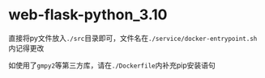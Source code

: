 # web-flask-python_3.10

直接将py文件放入`./src`目录即可，文件名在`./service/docker-entrypoint.sh`内记得更改

如使用了`gmpy2`等第三方库，请在`./Dockerfile`内补充pip安装语句